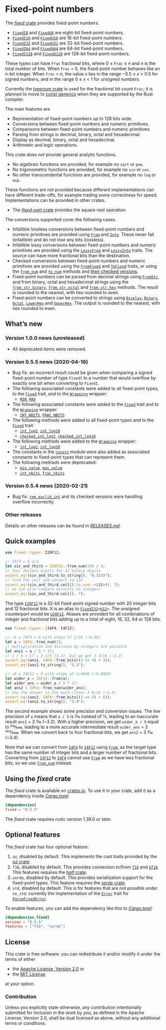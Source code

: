 <!-- Copyright © 2018–2020 Trevor Spiteri -->

<!-- Copying and distribution of this file, with or without
modification, are permitted in any medium without royalty provided the
copyright notice and this notice are preserved. This file is offered
as-is, without any warranty. -->

# Fixed-point numbers

The [*fixed* crate] provides fixed-point numbers.

  * [`FixedI8`] and [`FixedU8`] are eight-bit fixed-point numbers.
  * [`FixedI16`] and [`FixedU16`] are 16-bit fixed-point numbers.
  * [`FixedI32`] and [`FixedU32`] are 32-bit fixed-point numbers.
  * [`FixedI64`] and [`FixedU64`] are 64-bit fixed-point numbers.
  * [`FixedI128`] and [`FixedU128`] are 128-bit fixed-point numbers.

These types can have `Frac` fractional bits, where
0 ≤ `Frac` ≤ <i>n</i> and <i>n</i> is the total number of bits. When
`Frac` = 0, the fixed-point number behaves like an <i>n</i>-bit
integer. When `Frac` = <i>n</i>, the value <i>x</i> lies in the range
−0.5 ≤ <i>x</i> < 0.5 for signed numbers, and in the range
0 ≤ <i>x</i> < 1 for unsigned numbers.

Currently the [*typenum* crate] is used for the fractional bit count
`Frac`; it is planned to move to [const generics] when they are
supported by the Rust compiler.

The main features are

  * Representation of fixed-point numbers up to 128 bits wide.
  * Conversions between fixed-point numbers and numeric primitives.
  * Comparisons between fixed-point numbers and numeric primitives.
  * Parsing from strings in decimal, binary, octal and hexadecimal.
  * Display as decimal, binary, octal and hexadecimal.
  * Arithmetic and logic operations.

This crate does *not* provide general analytic functions.

  * No algebraic functions are provided, for example no `sqrt` or
    `pow`.
  * No trigonometric functions are provided, for example no `sin` or
    `cos`.
  * No other transcendental functions are provided, for example no
    `log` or `exp`.

These functions are not provided because different implementations can
have different trade-offs, for example trading some correctness for
speed. Implementations can be provided in other crates.

  * The [*fixed-sqrt* crate] provides the square root operation.

The conversions supported cover the following cases.

  * Infallible lossless conversions between fixed-point numbers and
    numeric primitives are provided using [`From`] and [`Into`]. These
    never fail (infallible) and do not lose any bits (lossless).
  * Infallible lossy conversions between fixed-point numbers and
    numeric primitives are provided using the [`LossyFrom`] and
    [`LossyInto`] traits. The source can have more fractional bits
    than the destination.
  * Checked conversions between fixed-point numbers and numeric
    primitives are provided using the [`FromFixed`] and [`ToFixed`]
    traits, or using the [`from_num`] and [`to_num`] methods and
    [their checked versions][`checked_from_num`].
  * Fixed-point numbers can be parsed from decimal strings using
    [`FromStr`], and from binary, octal and hexadecimal strings using
    the [`from_str_binary`], [`from_str_octal`] and [`from_str_hex`]
    methods. The result is rounded to the nearest, with ties rounded
    to even.
  * Fixed-point numbers can be converted to strings using [`Display`],
    [`Binary`], [`Octal`], [`LowerHex`] and [`UpperHex`]. The output
    is rounded to the nearest, with ties rounded to even.

## What’s new

### Version 1.0.0 news (unreleased)

  * All deprecated items were removed.

### Version 0.5.5 news (2020-04-16)

  * Bug fix: an incorrect result could be given when comparing a
    signed fixed-point number of type `FixedI` to a number that would
    overflow by exactly one bit when converting to `FixedI`.
  * The following associated constants were added to all fixed-point
    types, to the [`Fixed`] trait, and to the [`Wrapping`] wrapper:
      * [`MIN`], [`MAX`]
  * The following associated constants were added to the [`Fixed`]
    trait and to the [`Wrapping`] wrapper:
      * [`INT_NBITS`], [`FRAC_NBITS`]
  * The following methods were added to all fixed-point types and to
    the [`Fixed`] trait:
      * [`int_log2`], [`int_log10`]
      * [`checked_int_log2`], [`checked_int_log10`]
  * The following methods were added to the [`Wrapping`] wrapper:
      *  [`int_log2`][wril2], [`int_log10`][wril10]
  * The constants in the [`consts`] module were also added as
    associated constants to fixed-point types that can represent them.
  * The following methods were deprecated:
      * [`min_value`], [`max_value`]
      * [`int_nbits`][`int_nbits()`], [`frac_nbits`][`frac_nbits()`]

### Version 0.5.4 news (2020-02-21)

  * Bug fix: [`rem_euclid_int`] and its checked versions were handling
    overflow incorrectly.

[`FRAC_NBITS`]: https://docs.rs/fixed/0.5.5/fixed/traits/trait.Fixed.html#associatedconstant.FRAC_NBITS
[`Fixed`]: https://docs.rs/fixed/0.5.5/fixed/traits/trait.Fixed.html
[`INT_NBITS`]: https://docs.rs/fixed/0.5.5/fixed/traits/trait.Fixed.html#associatedconstant.INT_NBITS
[`MAX`]: https://docs.rs/fixed/0.5.5/fixed/struct.FixedI32.html#associatedconstant.MAX
[`MIN`]: https://docs.rs/fixed/0.5.5/fixed/struct.FixedI32.html#associatedconstant.MIN
[`Wrapping`]: https://docs.rs/fixed/0.5.5/fixed/struct.Wrapping.html
[`checked_int_log10`]: https://docs.rs/fixed/0.5.5/fixed/struct.FixedI32.html#method.checked_int_log10
[`checked_int_log2`]: https://docs.rs/fixed/0.5.5/fixed/struct.FixedI32.html#method.checked_int_log2
[`consts`]: https://docs.rs/fixed/0.5.5/fixed/consts/index.html
[`frac_nbits()`]: https://docs.rs/fixed/0.5.5/fixed/struct.FixedI32.html#method.frac_nbits
[`int_log10`]: https://docs.rs/fixed/0.5.5/fixed/struct.FixedI32.html#method.int_log10
[`int_log2`]: https://docs.rs/fixed/0.5.5/fixed/struct.FixedI32.html#method.int_log2
[`int_nbits()`]: https://docs.rs/fixed/0.5.5/fixed/struct.FixedI32.html#method.int_nbits
[`max_value`]: https://docs.rs/fixed/0.5.5/fixed/struct.FixedI32.html#method.max_value
[`min_value`]: https://docs.rs/fixed/0.5.5/fixed/struct.FixedI32.html#method.min_value
[`rem_euclid_int`]: https://docs.rs/fixed/0.5.5/fixed/struct.FixedI32.html#method.rem_euclid_int
[wril10]: https://docs.rs/fixed/0.5.5/fixed/struct.Wrapping.html#method.int_log10
[wril2]: https://docs.rs/fixed/0.5.5/fixed/struct.Wrapping.html#method.int_log2

### Other releases

Details on other releases can be found in [*RELEASES.md*].

[*RELEASES.md*]: https://gitlab.com/tspiteri/fixed/blob/master/RELEASES.md

## Quick examples

```rust
use fixed::types::I20F12;

// 19/3 = 6 1/3
let six_and_third = I20F12::from_num(19) / 3;
// four decimal digits for 12 binary digits
assert_eq!(six_and_third.to_string(), "6.3333");
// find the ceil and convert to i32
assert_eq!(six_and_third.ceil().to_num::<i32>(), 7);
// we can also compare directly to integers
assert_eq!(six_and_third.ceil(), 7);
```

The type [`I20F12`] is a 32-bit fixed-point signed number with 20
integer bits and 12 fractional bits. It is an alias to
<code>[FixedI32][`FixedI32`]&lt;[U12][`U12`]&gt;</code>. The unsigned
counterpart would be [`U20F12`]. Aliases are provided for all
combinations of integer and fractional bits adding up to a total of
eight, 16, 32, 64 or 128 bits.

```rust
use fixed::types::{I4F4, I4F12};

// −8 ≤ I4F4 < 8 with steps of 1/16 (~0.06)
let a = I4F4::from_num(1);
// multiplication and division by integers are possible
let ans1 = a / 5 * 17;
// 1 / 5 × 17 = 3 2/5 (3.4), but we get 3 3/16 (~3.2)
assert_eq!(ans1, I4F4::from_bits((3 << 4) + 3));
assert_eq!(ans1.to_string(), "3.2");

// −8 ≤ I4F12 < 8 with steps of 1/4096 (~0.0002)
let wider_a = I4F12::from(a);
let wider_ans = wider_a / 5 * 17;
let ans2 = I4F4::from_num(wider_ans);
// now the answer is the much closer 3 6/16 (~3.4)
assert_eq!(ans2, I4F4::from_bits((3 << 4) + 6));
assert_eq!(ans2.to_string(), "3.4");
```

The second example shows some precision and conversion issues. The low
precision of `a` means that `a / 5` is 3⁄16 instead of 1⁄5, leading to
an inaccurate result `ans1` = 3 3⁄16 (~3.2). With a higher precision,
we get `wider_a / 5` equal to 819⁄4096, leading to a more accurate
intermediate result `wider_ans` = 3 1635⁄4096. When we convert back to
four fractional bits, we get `ans2` = 3 6⁄16 (~3.4).

Note that we can convert from [`I4F4`] to [`I4F12`] using [`From`], as
the target type has the same number of integer bits and a larger
number of fractional bits. Converting from [`I4F12`] to [`I4F4`]
cannot use [`From`] as we have less fractional bits, so we use
[`from_num`] instead.

## Using the *fixed* crate

The *fixed* crate is available on [crates.io][*fixed* crate]. To use
it in your crate, add it as a dependency inside [*Cargo.toml*]:

```toml
[dependencies]
fixed = "0.5.5"
```

The *fixed* crate requires rustc version 1.39.0 or later.

## Optional features

The *fixed* crate has four optional feature:

 1. `az`, disabled by default. This implements the cast traits
    provided by the [*az* crate].
 2. `f16`, disabled by default. This provides conversion to/from
    [`f16`] and [`bf16`]. This features requires the [*half* crate].
 3. `serde`, disabled by default. This provides serialization support
    for the fixed-point types. This feature requires the
    [*serde* crate].
 4. `std`, disabled by default. This is for features that are not
    possible under `no_std`: currently the implementation of the
    [`Error`] trait for [`ParseFixedError`].

To enable features, you can add the dependency like this to
[*Cargo.toml*]:

```toml
[dependencies.fixed]
version = "0.5.5"
features = ["f16", "serde"]
```

## License

This crate is free software: you can redistribute it and/or modify it
under the terms of either

  * the [Apache License, Version 2.0][LICENSE-APACHE] or
  * the [MIT License][LICENSE-MIT]

at your option.

### Contribution

Unless you explicitly state otherwise, any contribution intentionally
submitted for inclusion in the work by you, as defined in the Apache
License, Version 2.0, shall be dual licensed as above, without any
additional terms or conditions.

[*Cargo.toml*]: https://doc.rust-lang.org/cargo/guide/dependencies.html
[*az* crate]: https://crates.io/crates/az
[*fixed* crate]: https://crates.io/crates/fixed
[*fixed-sqrt* crate]: https://crates.io/crates/fixed-sqrt
[*half* crate]: https://crates.io/crates/half
[*serde* crate]: https://crates.io/crates/serde
[*typenum* crate]: https://crates.io/crates/typenum
[LICENSE-APACHE]: https://www.apache.org/licenses/LICENSE-2.0
[LICENSE-MIT]: https://opensource.org/licenses/MIT
[`Binary`]: https://doc.rust-lang.org/nightly/core/fmt/trait.Binary.html
[`Display`]: https://doc.rust-lang.org/nightly/core/fmt/trait.Display.html
[`Error`]: https://doc.rust-lang.org/nightly/std/error/trait.Error.html
[`FixedI128`]: https://docs.rs/fixed/0.5.5/fixed/struct.FixedI128.html
[`FixedI16`]: https://docs.rs/fixed/0.5.5/fixed/struct.FixedI16.html
[`FixedI32`]: https://docs.rs/fixed/0.5.5/fixed/struct.FixedI32.html
[`FixedI64`]: https://docs.rs/fixed/0.5.5/fixed/struct.FixedI64.html
[`FixedI8`]: https://docs.rs/fixed/0.5.5/fixed/struct.FixedI8.html
[`FixedU128`]: https://docs.rs/fixed/0.5.5/fixed/struct.FixedU128.html
[`FixedU16`]: https://docs.rs/fixed/0.5.5/fixed/struct.FixedU16.html
[`FixedU32`]: https://docs.rs/fixed/0.5.5/fixed/struct.FixedU32.html
[`FixedU64`]: https://docs.rs/fixed/0.5.5/fixed/struct.FixedU64.html
[`FixedU8`]: https://docs.rs/fixed/0.5.5/fixed/struct.FixedU8.html
[`FromFixed`]: https://docs.rs/fixed/0.5.5/fixed/traits/trait.FromFixed.html
[`FromStr`]: https://doc.rust-lang.org/nightly/core/str/trait.FromStr.html
[`From`]: https://doc.rust-lang.org/nightly/core/convert/trait.From.html
[`I20F12`]: https://docs.rs/fixed/0.5.5/fixed/types/type.I20F12.html
[`I4F12`]: https://docs.rs/fixed/0.5.5/fixed/types/type.I4F12.html
[`I4F4`]: https://docs.rs/fixed/0.5.5/fixed/types/type.I4F4.html
[`Into`]: https://doc.rust-lang.org/nightly/core/convert/trait.Into.html
[`LossyFrom`]: https://docs.rs/fixed/0.5.5/fixed/traits/trait.LossyFrom.html
[`LossyInto`]: https://docs.rs/fixed/0.5.5/fixed/traits/trait.LossyInto.html
[`LowerHex`]: https://doc.rust-lang.org/nightly/core/fmt/trait.LowerHex.html
[`Octal`]: https://doc.rust-lang.org/nightly/core/fmt/trait.Octal.html
[`ParseFixedError`]: https://docs.rs/fixed/0.5.5/fixed/struct.ParseFixedError.html
[`ToFixed`]: https://docs.rs/fixed/0.5.5/fixed/traits/trait.ToFixed.html
[`U12`]: https://docs.rs/fixed/0.5.5/fixed/types/extra/type.U12.html
[`U20F12`]: https://docs.rs/fixed/0.5.5/fixed/types/type.U20F12.html
[`UpperHex`]: https://doc.rust-lang.org/nightly/core/fmt/trait.UpperHex.html
[`bf16`]: https://docs.rs/half/^1/half/struct.bf16.html
[`checked_from_num`]: https://docs.rs/fixed/0.5.5/fixed/struct.FixedI32.html#method.checked_from_num
[`f16`]: https://docs.rs/half/^1/half/struct.f16.html
[`from_num`]: https://docs.rs/fixed/0.5.5/fixed/struct.FixedI32.html#method.from_num
[`from_str_binary`]: https://docs.rs/fixed/0.5.5/fixed/struct.FixedI32.html#method.from_str_binary
[`from_str_hex`]: https://docs.rs/fixed/0.5.5/fixed/struct.FixedI32.html#method.from_str_hex
[`from_str_octal`]: https://docs.rs/fixed/0.5.5/fixed/struct.FixedI32.html#method.from_str_octal
[`to_num`]: https://docs.rs/fixed/0.5.5/fixed/struct.FixedI32.html#method.to_num
[const generics]: https://github.com/rust-lang/rust/issues/44580

